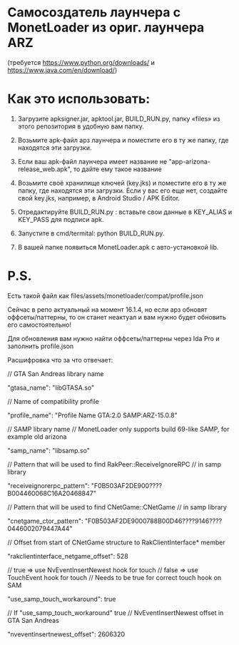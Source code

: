 # Самосоздатель лаунчера с MonetLoader из ориг. лаунчера ARZ

(требуется https://www.python.org/downloads/ и https://www.java.com/en/download/)

# Как это использовать:

1) Загрузите apksigner.jar, apktool.jar, BUILD_RUN.py, папку «files» из этого репозитория в удобную вам папку.

2) Возьмите apk-файл арз лаунчера и поместите его в ту же папку, где находятся эти загрузки.

3) Если ваш apk-файл лаунчера имеет название не "app-arizona-release_web.apk", то дайте ему такое название

4) Возьмите своё хранилище ключей (key.jks) и поместите его в ту же папку, где находятся эти загрузки.
Если у вас его еще нет, создайте свой key.jks, например, в Android Studio / APK Editor.

5) Отредактируйте BUILD_RUN.py : вставьте свои данные в KEY_ALIAS и KEY_PASS для подписи apk.

6) Запустите в cmd/termital: python BUILD_RUN.py. 

7) В вашей папке появиться MonetLoader.apk с авто-установкой lib.

# P.S.
Есть такой файл как files/assets/monetloader/compat/profile.json

Сейчас в репо актуальный на момент 16.1.4, но если арз обновят оффсеты/паттерны, то он станет неактуал и вам нужно будет обновить его самостоятельно!

Для обновления вам нужно найти оффсеты/паттерны через Ida Pro и заполнить profile.json

Расшифровка что за что отвечает:

// GTA San Andreas library name

"gtasa_name": "libGTASA.so"

// Name of compatibility profile

"profile_name": "Profile Name GTA:2.0 SAMP:ARZ-15.0.8"

// SAMP library name
// MonetLoader only supports build 69-like SAMP, for example old arizona

"samp_name": "libsamp.so"

// Pattern that will be used to find RakPeer::ReceiveIgnoreRPC
// in samp library

"receiveignorerpc_pattern": "F0B503AF2DE900????B004460068C16A20468847"

// Pattern that will be used to find CNetGame::CNetGame
// in samp library

"cnetgame_ctor_pattern": "F0B503AF2DE9000788B00D46????9146????0446002079447A44"

// Offset from start of CNetGame structure to RakClientInterface* member

"rakclientinterface_netgame_offset": 528

// true => use NvEventInsertNewest hook for touch
// false => use TouchEvent hook for touch
// Needs to be true for correct touch hook on SAM

"use_samp_touch_workaround": true

// If "use_samp_touch_workaround" true
// NvEventInsertNewest offset in GTA San Andreas

"nveventinsertnewest_offset": 2606320
